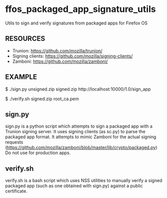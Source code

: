 ffos_packaged_app_signature_utils
=================================

Utils to sign and verify signatures from packaged apps for Firefox OS

RESOURCES
---------
* Trunion: https://github.com/mozilla/trunion/
* Signing clients: https://github.com/mozilla/signing-clients/
* Zamboni: https://github.com/mozilla/zamboni/

EXAMPLE
-------

  $ ./sign.py unsigned.zip signed.zip http://localhost:10000/1.0/sign\_app

  $ ./verify.sh signed.zip root\_ca.pem

sign.py
-------

sign.py is a python script which attempts to sign a packaged app with a Trunion signing server.
It uses signing clients (as sc.py) to parse the packaged app format.
It attempts to mimic Zamboni for the actual signing requests (https://github.com/mozilla/zamboni/blob/master/lib/crypto/packaged.py)
Do not use for production apps.

verify.sh
---------

verify.sh is a bash script which uses NSS utilities to manually verify a signed packaged app (such as one obtained with sign.py) against a public certificate.
